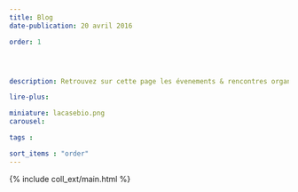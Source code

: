 ```yaml
---
title: Blog
date-publication: 20 avril 2016

order: 1




description: Retrouvez sur cette page les évenements & rencontres organisés à la Case Bio, son actualité, ...

lire-plus:

miniature: lacasebio.png
carousel: 

tags : 

sort_items : "order"
---
```


<!-- ******************************** -->
<!-- **** intro rayon **** -->



<!-- **** fin intro rayon ********* -->
<!-- ****************************** -->
<!--fin-excerpt-->

{% include coll_ext/main.html %}

